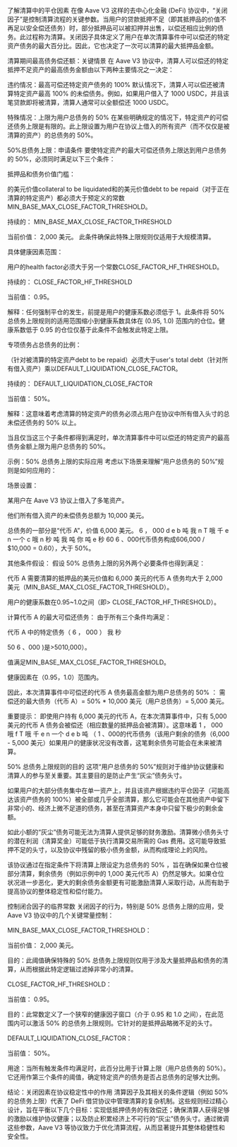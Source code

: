 了解清算中的平仓因素
在像 Aave V3 这样的去中心化金融 (DeFi) 协议中，“关闭因子”是控制清算流程的关键参数。当用户的贷款抵押不足（即其抵押品的价值不再足以安全偿还债务）时，部分抵押品可以被扣押并出售，以偿还相应比例的债务。此过程称为清算。关闭因子具体定义了用户在单次清算事件中可以偿还的特定资产债务的最大百分比。因此，它也决定了一次可以清算的最大抵押品金额。

清算期间最高债务偿还额：关键情景
在 Aave V3 协议中，清算人可以偿还的特定抵押不足资产的最高债务金额由以下两种主要情况之一决定：

违约情况：最高可偿还特定资产债务的 100%
默认情况下，清算人可以偿还被清算特定资产最高 100% 的未偿债务。例如，如果用户借入了 1000 USDC，并且该笔贷款即将被清算，清算人通常可以全额偿还 1000 USDC。

特殊情况：上限为用户总债务的 50%
在某些明确规定的情况下，特定资产的可偿还债务上限是有限的。此上限设置为用户在协议上借入的所有资产（而不仅仅是被清算的资产）的总债务的 50%。

50%总债务上限：申请条件
要使特定资产的最大可偿还债务上限达到用户总债务的 50%，必须同时满足以下三个条件：

抵押品和债务价值门槛：

的美元价值collateral to be liquidated和的美元价值debt to be repaid（对于正在清算的特定资产）都必须大于预定义的常数MIN_BASE_MAX_CLOSE_FACTOR_THRESHOLD。

持续的： MIN_BASE_MAX_CLOSE_FACTOR_THRESHOLD

当前价值： 2,000 美元。
此条件确保此特殊上限规则仅适用于大规模清算。

具体健康因素范围：

用户的health factor必须大于另一个常数CLOSE_FACTOR_HF_THRESHOLD。

持续的： CLOSE_FACTOR_HF_THRESHOLD

当前值： 0.95。

解释：任何强制平仓的发生，前提是用户的健康系数必须低于 1。此条件将 50% 总债务上限规则的适用范围缩小到健康系数具体在 (0.95, 1.0) 范围内的仓位。健康系数低于 0.95 的仓位仅基于此条件不会触发此特定上限。

专项债务占总债务的比例：

（针对被清算的特定资产debt to be repaid）必须大于user's total debt（针对所有借入资产）乘以DEFAULT_LIQUIDATION_CLOSE_FACTOR。

持续的： DEFAULT_LIQUIDATION_CLOSE_FACTOR

当前值： 50%。

解释：这意味着考虑清算的特定资产的债务必须占用户在协议中所有借入头寸的总未偿还债务的 50% 以上。

当且仅当这三个子条件都得到满足时，单次清算事件中可以偿还的特定资产的最高债务金额上限为用户总债务的 50%。

示例：50% 总债务上限的实际应用
考虑以下场景来理解“用户总债务的 50%”规则是如何应用的：

场景设置：

某用户在 Aave V3 协议上借入了多笔资产。

他们所有借入资产的未偿债务总额为 10,000 美元。

总债务的一部分是“代币 A”，价值 6,000 美元。
6
，
000
d
e
b
吨
我
n
T
哦
千
e
n
一个
c
哦
n
秒
吨
我
吨
你
吨
e
秒
60
6 、000代币债务构成60​​​​​​​​​​​​​​​​6,000 / $10,000 = 0.60），大于 50%。

其他条件假设：
假设 50% 总债务上限的另外两个必要条件也得到满足：

代币 A 需要清算的抵押品的美元价值和 6,000 美元的代币 A 债务均大于 2,000 美元（MIN_BASE_MAX_CLOSE_FACTOR_THRESHOLD）。

用户的健康系数在0.95~1.0之间（即> CLOSE_FACTOR_HF_THRESHOLD）。

计算代币 A 的最大可偿还债务：
由于所有三个条件均满足：

代币 A 中的特定债务（
6
，
000
）
我
秒
>
50
6 、000 )是​>5010,000）。

值满足MIN_BASE_MAX_CLOSE_FACTOR_THRESHOLD。

健康因素在（0.95，1.0）范围内。

因此，本次清算事件中可偿还的代币 A 债务最高金额为用户总债务的 50% ：
需偿还的最大债务（代币 A）= 50% * 10,000 美元（用户总债务）= 5,000 美元。

重要提示：
即使用户持有 6,000 美元的代币 A，在本次清算事件中，只有 5,000 美元的代币 A 债务会被偿还（相应数量的抵押品会被清算）。这意味着
1
，
000
哦
f
T
哦
千
e
n
一个
d
e
b
吨
（
1 、000的代币债务（​​​​​​​​该用户剩余的债务（6,000 - 5,000 美元）如果用户的健康状况没有改善，这笔剩余债务可能会在未来被清算。

50% 总债务上限规则的目的
这项“用户总债务的 50%”规则对于维护协议健康和清算人的参与至关重要。其主要目的是防止产生“灰尘”债务头寸。

如果用户的大部分债务集中在单一资产上，并且该资产根据违约平仓因子（可能高达该资产债务的 100%）被全部或几乎全部清算，那么它可能会在其他资产中留下非常小的、经济上微不足道的债务，甚至在清算资产本身中只留下极少的剩余金额。

如此小额的“灰尘”债务可能无法为清算人提供足够的财务激励。清算微小债务头寸的潜在利润（清算奖金）可能低于执行清算交易所需的 Gas 费用。这可能导致抵押不足的头寸，以及协议中残留的极小债务金额，从而构成理论上的风险。

该协议通过在指定条件下将清算上限设定为总债务的 50% ，旨在确保如果仓位被部分清算，剩余债务（例如示例中的 1,000 美元代币 A）仍然足够大。如果仓位状况进一步恶化，更大的剩余债务金额更有可能激励清算人采取行动，从而有助于提高协议的整体稳定性和偿付能力。

控制闭合因子的临界常数
关闭因子的行为，特别是 50% 总债务上限的应用，受 Aave V3 协议中的几个关键常量控制：

MIN_BASE_MAX_CLOSE_FACTOR_THRESHOLD：

当前价值： 2,000 美元。

目的：此阈值确保特殊的 50% 总债务上限规则仅用于涉及大量抵押品和债务的清算，从而根据此特定逻辑过滤掉非常小的清算。

CLOSE_FACTOR_HF_THRESHOLD：

当前值： 0.95。

目的：此常数定义了一个狭窄的健康因子窗口（介于 0.95 和 1.0 之间），在此范围内可以激活 50% 的总债务上限规则。它针对的是抵押品略微不足的头寸。

DEFAULT_LIQUIDATION_CLOSE_FACTOR：

当前值： 50%。

用途：当所有触发条件均满足时，此百分比用于计算上限（用户总债务的 50%）。它还用作第三个条件的阈值，确定特定资产的债务是否占总债务的足够大比例。

结论：关闭因素在协议稳定性中的作用
清算因子及其相关的条件逻辑（例如 50% 的总债务上限）代表了 DeFi 借贷协议中管理清算的复杂机制。这些规则经过精心设计，旨在平衡以下几个目标：实现低抵押债务的有效偿还；确保清算人获得足够的激励以维护协议健康；以及防止积累经济上不可行的“灰尘”债务头寸。通过微调这些参数，Aave V3 等协议致力于优化清算流程，从而显著提升其整体稳健性和安全性。
